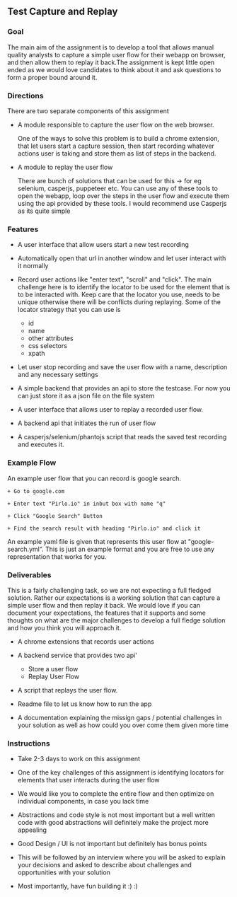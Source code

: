 ## Test Capture and Replay

### Goal

The main aim of the assignment is to develop a tool that allows manual quality analysts to capture a simple user flow for their webapp on browser, and then allow them to replay it back.The assignment is kept little open ended as we would love candidates to think about it and ask questions to form a proper bound around it.

### Directions

There are two separate components of this assignment

- A module responsible to capture the user flow on the web browser.

  One of the ways to solve this problem is to build a chrome extension, that let users start a capture session, then start recording whatever actions user is taking and store them as list of steps in the backend.

- A module to replay the user flow

  There are bunch of solutions that can be used for this -> for eg selenium, casperjs, puppeteer etc. You can use any of these tools to open the webapp, loop over the steps in the user flow and execute them using the api provided by these tools. I would recommend use Casperjs as its quite simple

### Features

- A user interface that allow users start a new test recording

- Automatically open that url in another window and let user interact with it normally

- Record user actions like "enter text", "scroll" and "click". The main challenge here is to identify the locator to be used for the element that is to be interacted with. Keep care that the locator you use, needs to be unique otherwise there will be conflicts during replaying. Some of the locator strategy that you can use is

  - id
  - name
  - other attributes
  - css selectors
  - xpath

- Let user stop recording and save the user flow with a name, description and any necessary settings

- A simple backend that provides an api to store the testcase. For now you can just store it as a json file on the file system

- A user interface that allows user to replay a recorded user flow.

- A backend api that initiates the run of user flow

- A casperjs/selenium/phantojs script that reads the saved test recording and executes it.

### Example Flow

An example user flow that you can record is google search.

    + Go to google.com

    + Enter text "Pirlo.io" in inbut box with name "q"

    + Click "Google Search" Button

    + Find the search result with heading "Pirlo.io" and click it

An example yaml file is given that represents this user flow at "google-search.yml". This is just an example format and you are free to use any representation that works for you.

### Deliverables

This is a fairly challenging task, so we are not expecting a full fledged solution. Rather our expectations is a working solution that can capture a simple user flow and then replay it back. We would love if you can document your expectations, the features that it supports and some thoughts on what are the major challenges to develop a full fledge solution and how you think you will approach it.

- A chrome extensions that records user actions

- A backend service that provides two api'

  - Store a user flow
  - Replay User Flow

- A script that replays the user flow.

- Readme file to let us know how to run the app

- A documentation explaining the missign gaps / potential challenges in your solution as well as how could you over come them given more time

### Instructions

- Take 2-3 days to work on this assignment

- One of the key challenges of this assignment is identifying locators for elements that user interacts during the user flow

- We would like you to complete the entire flow and then optimize on individual components, in case you lack time

- Abstractions and code style is not most important but a well written code with good abstractions will definitely make the project more appealing

- Good Design / UI is not important but definitely has bonus points

- This will be followed by an interview where you will be asked to explain your decisions and asked to describe about challenges and opportunities with your solution

- Most importantly, have fun building it :) :)
